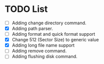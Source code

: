 TODO List
===========

- [ ] Adding change directory command.
- [x] Adding path parser.
- [ ] Adding format and quick format support
- [x] Change 512 (Sector Size) to generic value
- [x] Adding long file name support
- [ ] Adding remove command.
- [ ] Adding flushing disk command.
